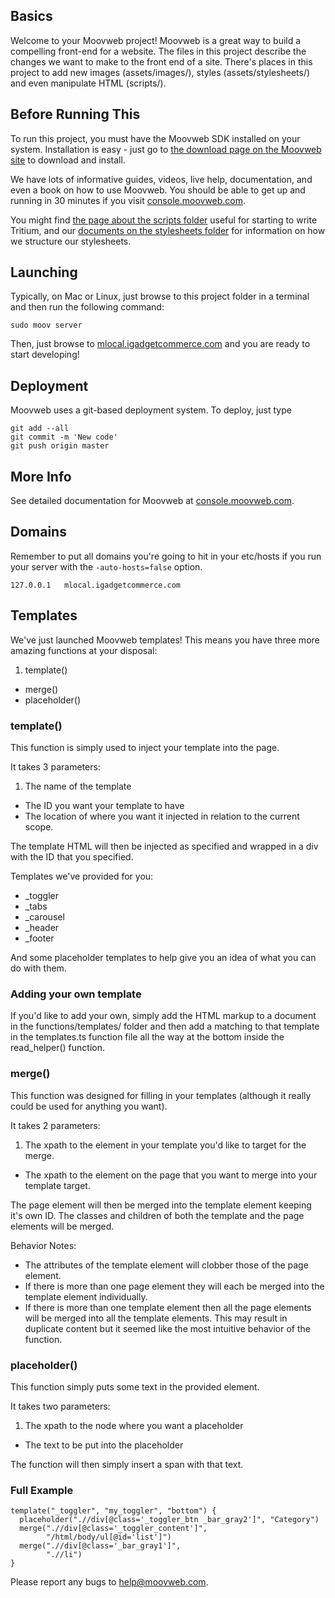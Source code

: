 ## Basics

Welcome to your Moovweb project! Moovweb is a great way to build a compelling front-end for a website. The files in this project describe the changes we want to make to the front end of a site. There's places in this project to add new images (assets/images/), styles (assets/stylesheets/) and even manipulate HTML (scripts/).

## Before Running This

To run this project, you must have the Moovweb SDK installed on your system. Installation is easy - just go to [the download page on the Moovweb site](http://console.moovweb.com/download) to download and install.

We have lots of informative guides, videos, live help, documentation, and even a book on how to use Moovweb. You should be able to get up and running in 30 minutes if you visit [console.moovweb.com](http://console.moovweb.com).

You might find [the page about the scripts folder](http://console.moovweb.com/learn/reference/configuration/pages) useful for starting to write Tritium, and our [documents on the stylesheets folder](http://console.moovweb.com/learn/reference/configuration/stylesheet) for information on how we structure our stylesheets.

## Launching

Typically, on Mac or Linux, just browse to this project folder in a terminal and then run the following command:

    sudo moov server 

Then, just browse to [mlocal.igadgetcommerce.com](http://mlocal.igadgetcommerce.com) and you are ready to start developing!

## Deployment

Moovweb uses a git-based deployment system. To deploy, just type

    git add --all
    git commit -m 'New code'
    git push origin master

## More Info

See detailed documentation for Moovweb at [console.moovweb.com](http://console.moovweb.com).

## Domains
Remember to put all domains you're going to hit in your etc/hosts if you run your server with the `-auto-hosts=false` option.


    127.0.0.1   mlocal.igadgetcommerce.com

## Templates

We've just launched Moovweb templates! This means you have three more amazing functions at your disposal:

1. template()
- merge()
- placeholder()

### template()

This function is simply used to inject your template into the page.

It takes 3 parameters:

1. The name of the template
- The ID you want your template to have
- The location of where you want it injected in relation to the current scope.

The template HTML will then be injected as specified and wrapped in a div with the ID that you specified.

Templates we've provided for you:

- \_toggler
- \_tabs
- \_carousel
- \_header
- \_footer

And some placeholder templates to help give you an idea of what you can do with them.

### Adding your own template

If you'd like to add your own, simply add the HTML markup to a document in the functions/templates/ folder and then add a matching to that template in the templates.ts function file all the way at the bottom inside the read_helper() function.

### merge()

This function was designed for filling in your templates (although it really could be used for anything you want).

It takes 2 parameters:

1. The xpath to the element in your template you'd like to target for the merge.
- The xpath to the element on the page that you want to merge into your template target.

The page element will then be merged into the template element keeping it's own ID. The classes and children of both the template and the page elements will be merged.

Behavior Notes:

- The attributes of the template element will clobber those of the page element.
- If there is more than one page element they will each be merged into the template element individually.
- If there is more than one template element then all the page elements will be merged into all the template elements. This may result in duplicate content but it seemed like the most intuitive behavior of the function.

### placeholder()

This function simply puts some text in the provided element.

It takes two parameters:

1. The xpath to the node where you want a placeholder
- The text to be put into the placeholder

The function will then simply insert a span with that text.

### Full Example

    template("_toggler", "my_toggler", "bottom") {
      placeholder(".//div[@class='_toggler_btn _bar_gray2']", "Category")
      merge(".//div[@class='_toggler_content']",
            "/html/body/ul[@id='list']")
      merge(".//div[@class='_bar_gray1']",
            ".//li")
    }

Please report any bugs to help@moovweb.com.
